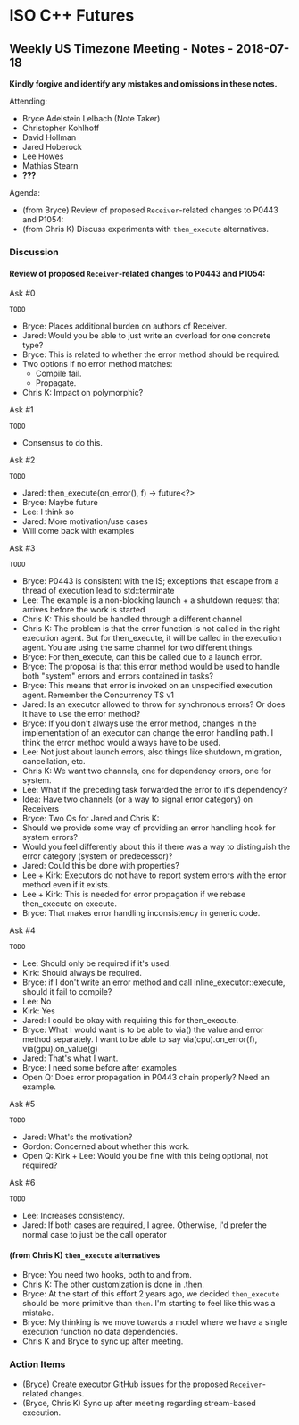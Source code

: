 ISO C++ Futures
===============

Weekly US Timezone Meeting - Notes - 2018-07-18
-----------------------------------------------

**Kindly forgive and identify any mistakes and omissions in these notes.**

Attending:
- Bryce Adelstein Lelbach (Note Taker)
- Christopher Kohlhoff
- David Hollman
- Jared Hoberock
- Lee Howes
- Mathias Stearn
- **???**

Agenda:
- (from Bryce) Review of proposed `Receiver`-related changes to P0443 and P1054:
- (from Chris K) Discuss experiments with `then_execute` alternatives.

### Discussion

#### Review of proposed `Receiver`-related changes to P0443 and P1054:

Ask #0

```
TODO
```

- Bryce: Places additional burden on authors of Receiver.
- Jared: Would you be able to just write an overload for one concrete type?
- Bryce: This is related to whether the error method should be required.
- Two options if no error method matches:
  - Compile fail.
  - Propagate.
- Chris K: Impact on polymorphic?


Ask #1

```
TODO
```

- Consensus to do this.


Ask #2

```
TODO
```

- Jared: then_execute(on_error(), f) -> future<?>
- Bryce: Maybe future<void>
- Lee: I think so
- Jared: More motivation/use cases
- Will come back with examples


Ask #3

```
TODO
```

- Bryce: P0443 is consistent with the IS; exceptions that escape from a thread of execution lead to std::terminate
- Lee: The example is a non-blocking launch + a shutdown request that arrives before the work is started
- Chris K: This should be handled through a different channel
- Chris K: The problem is that the error function is not called in the right execution agent. But for then_execute, it will be called in the execution agent. You are using the same channel for two different things.
- Bryce: For then_execute, can this be called due to a launch error.
- Bryce: The proposal is that this error method would be used to handle both "system" errors and errors contained in tasks?
- Bryce: This means that error is invoked on an unspecified execution agent. Remember the Concurrency TS v1
- Jared: Is an executor allowed to throw for synchronous errors? Or does it have to use the error method?
- Bryce: If you don't always use the error method, changes in the implementation of an executor can change the error handling path. I think the error method would always have to be used.
- Lee: Not just about launch errors, also things like shutdown, migration, cancellation, etc.
- Chris K: We want two channels, one for dependency errors, one for system.
- Lee: What if the preceding task forwarded the error to it's dependency?
- Idea: Have two channels (or a way to signal error category) on Receivers
- Bryce: Two Qs for Jared and Chris K:
- Should we provide some way of providing an error handling hook for system errors?
- Would you feel differently about this if there was a way to distinguish the error category (system or predecessor)?
- Jared: Could this be done with properties?
- Lee + Kirk: Executors do not have to report system errors with the error method even if it exists.
- Lee + Kirk: This is needed for error propagation if we rebase then_execute on execute.
- Bryce: That makes error handling inconsistency in generic code.

Ask #4

```
TODO
```

- Lee: Should only be required if it's used.
- Kirk: Should always be required.
- Bryce: if I don't write an error method and call inline_executor::execute, should it fail to compile?
- Lee: No
- Kirk: Yes
- Jared: I could be okay with requiring this for then_execute.
- Bryce: What I would want is to be able to via() the value and error method separately. I want to be able to say via(cpu).on_error(f), via(gpu).on_value(g)
- Jared: That's what I want.
- Bryce: I need some before after examples
- Open Q: Does error propagation in P0443 chain properly? Need an example.

Ask #5

```
TODO
```

- Jared: What's the motivation?
- Gordon: Concerned about whether this work.
- Open Q: Kirk + Lee: Would you be fine with this being optional, not required?

Ask #6

```
TODO
```

- Lee: Increases consistency.
- Jared: If both cases are required, I agree. Otherwise, I'd prefer the normal case to just be the call operator

#### (from Chris K) `then_execute` alternatives

- Bryce: You need two hooks, both to and from.
- Chris K: The other customization is done in .then.
- Bryce: At the start of this effort 2 years ago, we decided `then_execute` should be more primitive than `then`. I'm starting to feel like this was a mistake.
- Bryce: My thinking is we move towards a model where we have a single execution function no data dependencies.
- Chris K and Bryce to sync up after meeting.

### Action Items

- (Bryce) Create executor GitHub issues for the proposed `Receiver`-related changes.
- (Bryce, Chris K) Sync up after meeting regarding stream-based execution.


